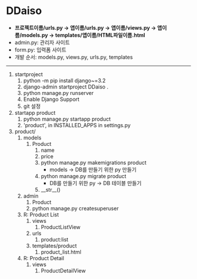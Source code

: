 # DDaiso
- **프로젝트이름/urls.py -> 앱이름/urls.py -> 앱이름/views.py -> 앱이름/models.py -> templates/앱이름/HTML파일이름.html**
- admin.py: 관리자 사이트
- form.py: 입력폼 사이트
- 개발 순서: models.py, views.py, urls.py, templates
---
1. startproject
   1. python -m pip install django~=3.2
   2. django-admin startproject DDaiso .
   3. python manage.py runserver
   4. Enable Django Support
   5. git 설정
2. startapp product
   1. python manage.py startapp product
   2. 'product', in INSTALLED_APPS in settings.py
3. product/
   1. models
      1. Product
         1. name
         2. price
         3. python manage.py makemigrations product
            - models -> DB를 만들기 위한 py 만들기
         4. python manage.py migrate product
            - DB를 만들기 위한 py -> DB 테이블 만들기
         5. \_\_str\_\_()
   2. admin
      1. Product
      2. python manage.py createsuperuser
   3. R: Product List
      1. views
         1. ProductListView
      2. urls
         1. product:list
      3. templates/product
         1. product_list.html
   4. R: Product Detail
      1. views
         1. ProductDetailView